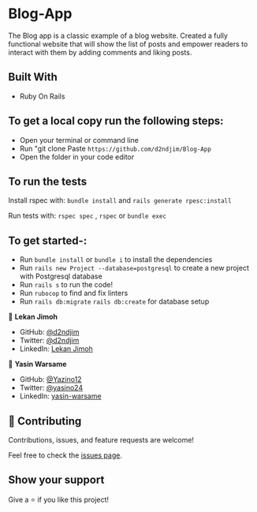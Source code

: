 # Blog-App

The Blog app is a classic example of a blog website. Created a fully functional website that will show the list of posts and empower readers to interact with them by adding comments and liking posts.

## Built With

- Ruby On Rails

## To get a local copy run the following steps:

- Open your terminal or command line
- Run "git clone Paste `https://github.com/d2ndjim/Blog-App`
- Open the folder in your code editor

## To run the tests

Install rspec with:
`bundle install`
and
`rails generate rpesc:install`

Run tests with:
`rspec spec` , `rspec` or `bundle exec`

## To get started-:

- Run `bundle install` or `bundle i` to install the dependencies
- Run `rails new Project --database=postgresql` to create a new project with Postgresql database
- Run `rails s` to run the code!
- Run `rubocop` to find and fix linters
- Run `rails db:migrate` `rails db:create` for database setup

👤 **Lekan Jimoh**

- GitHub: [@d2ndjim](https://github.com/d2ndjim)
- Twitter: [@d2ndjim](https://twitter.com/d2ndjim_)
- LinkedIn: [Lekan Jimoh](https://linkedin.com/in/lekanj)

👤 **Yasin Warsame**

- GitHub: [@Yazino12](https://github.com/Yazino12)
- Twitter: [@yasino24](https://twitter.com/yasino24)
- LinkedIn: [yasin-warsame](https://linkedin.com/in/yasin-warsame-a4176217a)

## 🤝 Contributing

Contributions, issues, and feature requests are welcome!

Feel free to check the [issues page](https://github.com/sja-thedude/Blog-App/issues).

## Show your support

Give a ⭐️ if you like this project!
